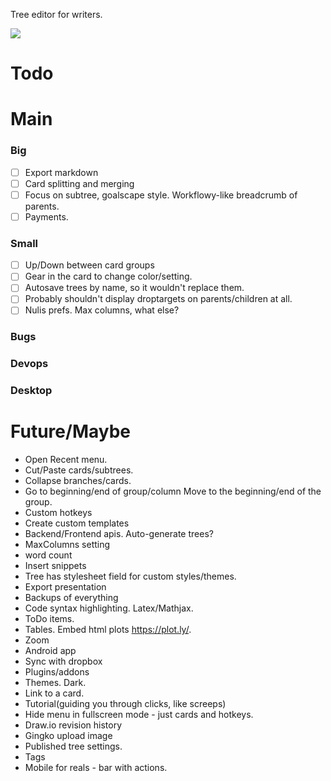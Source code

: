 Tree editor for writers.

![](http://nulis.io/media/screenshot-2.png)


# Todo
# Main

### Big
- [ ] Export markdown
- [ ] Card splitting and merging
- [ ] Focus on subtree, goalscape style. Workflowy-like breadcrumb of parents.
- [ ] Payments.

### Small
- [ ] Up/Down between card groups
- [ ] Gear in the card to change color/setting.
- [ ] Autosave trees by name, so it wouldn't replace them.
- [ ] Probably shouldn't display droptargets on parents/children at all.
- [ ] Nulis prefs. Max columns, what else?

### Bugs

### Devops

### Desktop


# Future/Maybe
- Open Recent menu.
- Cut/Paste cards/subtrees.
- Collapse branches/cards.
- Go to beginning/end of group/column
  Move to the beginning/end of the group.
- Custom hotkeys
- Create custom templates
- Backend/Frontend apis. Auto-generate trees?
- MaxColumns setting
- word count
- Insert snippets
- Tree has stylesheet field for custom styles/themes.
- Export presentation
- Backups of everything
- Code syntax highlighting. Latex/Mathjax.
- ToDo items.
- Tables. Embed html plots https://plot.ly/.
- Zoom
- Android app
- Sync with dropbox
- Plugins/addons
- Themes. Dark.
- Link to a card.
- Tutorial(guiding you through clicks, like screeps)
- Hide menu in fullscreen mode - just cards and hotkeys.
- Draw.io revision history
- Gingko upload image
- Published tree settings.
- Tags
- Mobile for reals - bar with actions.
